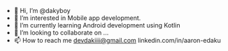 - 👋 Hi, I’m @dakyboy
- 👀 I’m interested in Mobile app development.
- 🌱 I’m currently learning Android development using Kotlin
- 💞️ I’m looking to collaborate on ...
- 📫 How to reach me devdakiiii@gmail.com linkedin.com/in/aaron-edaku 

<!---
dakyboy/dakyboy is a ✨ special ✨ repository because its `README.md` (this file) appears on your GitHub profile.
You can click the Preview link to take a look at your changes.
--->
